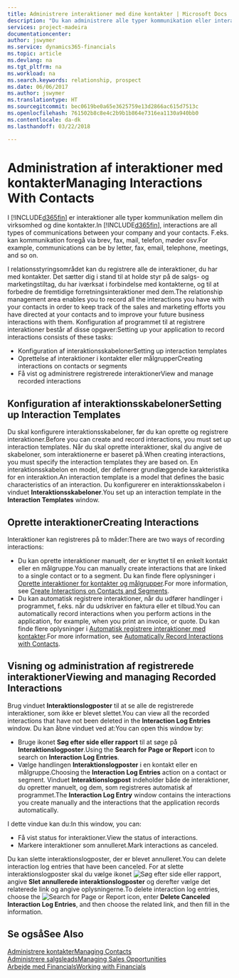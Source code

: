 ```yaml
---
title: Administrere interaktioner med dine kontakter | Microsoft Docs
description: "Du kan administrere alle typer kommunikation eller interaktioner mellem din virksomhed og dine kontakter, f.eks. kommunikation via brev, telefon, møder osv."
services: project-madeira
documentationcenter: 
author: jswymer
ms.service: dynamics365-financials
ms.topic: article
ms.devlang: na
ms.tgt_pltfrm: na
ms.workload: na
ms.search.keywords: relationship, prospect
ms.date: 06/06/2017
ms.author: jswymer
ms.translationtype: HT
ms.sourcegitcommit: bec0619be0a65e3625759e13d2866ac615d7513c
ms.openlocfilehash: 761502b8c8e4c2b9b1b864e7316ea1130a940bb0
ms.contentlocale: da-dk
ms.lasthandoff: 03/22/2018

---
```

# <a name="managing-interactions-with-contacts"></a><span data-ttu-id="d9c57-103">Administration af interaktioner med kontakter</span><span class="sxs-lookup"><span data-stu-id="d9c57-103">Managing Interactions With Contacts</span></span>
<span data-ttu-id="d9c57-104">I [!INCLUDE[d365fin](includes/d365fin_md.md)] er interaktioner alle typer kommunikation mellem din virksomhed og dine kontakter.</span><span class="sxs-lookup"><span data-stu-id="d9c57-104">In [!INCLUDE[d365fin](includes/d365fin_md.md)], interactions are all types of communications between your company and your contacts.</span></span> <span data-ttu-id="d9c57-105">F.eks. kan kommunikation foregå via brev, fax, mail, telefon, møder osv.</span><span class="sxs-lookup"><span data-stu-id="d9c57-105">For example, communications can be by letter, fax, email, telephone, meetings, and so on.</span></span>

<span data-ttu-id="d9c57-106">I relationsstyringsområdet kan du registrere alle de interaktioner, du har med kontakter. Det sætter dig i stand til at holde styr på de salgs- og marketingstiltag, du har iværksat i forbindelse med kontakterne, og til at forbedre de fremtidige forretningsinteraktioner med dem.</span><span class="sxs-lookup"><span data-stu-id="d9c57-106">The relationship management area enables you to record all the interactions you have with your contacts in order to keep track of the sales and marketing efforts you have directed at your contacts and to improve your future business interactions with them.</span></span> <span data-ttu-id="d9c57-107">Konfiguration af programmet til at registrere interaktioner består af disse opgaver:</span><span class="sxs-lookup"><span data-stu-id="d9c57-107">Setting up your application to record interactions consists of these tasks:</span></span>

* <span data-ttu-id="d9c57-108">Konfiguration af interaktionsskabeloner</span><span class="sxs-lookup"><span data-stu-id="d9c57-108">Setting up interaction templates</span></span>  
* <span data-ttu-id="d9c57-109">Oprettelse af interaktioner i kontakter eller målgrupper</span><span class="sxs-lookup"><span data-stu-id="d9c57-109">Creating interactions on contacts or segments</span></span>  
* <span data-ttu-id="d9c57-110">Få vist og administrere registrerede interaktioner</span><span class="sxs-lookup"><span data-stu-id="d9c57-110">View and manage recorded interactions</span></span>  

##  <a name="setting-up-interaction-templates"></a><span data-ttu-id="d9c57-111">Konfiguration af interaktionsskabeloner</span><span class="sxs-lookup"><span data-stu-id="d9c57-111">Setting up Interaction Templates</span></span>
<span data-ttu-id="d9c57-112">Du skal konfigurere interaktionsskabeloner, før du kan oprette og registrere interaktioner.</span><span class="sxs-lookup"><span data-stu-id="d9c57-112">Before you can create and record interactions, you must set up interaction templates.</span></span> <span data-ttu-id="d9c57-113">Når du skal oprette interaktioner, skal du angive de skabeloner, som interaktionerne er baseret på.</span><span class="sxs-lookup"><span data-stu-id="d9c57-113">When creating interactions, you must specify the interaction templates they are based on.</span></span> <span data-ttu-id="d9c57-114">En interaktionsskabelon en model, der definerer grundlæggende karakteristika for en interaktion.</span><span class="sxs-lookup"><span data-stu-id="d9c57-114">An interaction template is a model that defines the basic characteristics of an interaction.</span></span>
<span data-ttu-id="d9c57-115">Du konfigurerer en interaktionsskabelon i vinduet **Interaktionsskabeloner**.</span><span class="sxs-lookup"><span data-stu-id="d9c57-115">You set up an interaction template in the **Interaction Templates** window.</span></span>  

## <a name="creating-interactions"></a><span data-ttu-id="d9c57-116">Oprette interaktioner</span><span class="sxs-lookup"><span data-stu-id="d9c57-116">Creating Interactions</span></span>
<span data-ttu-id="d9c57-117">Interaktioner kan registreres på to måder:</span><span class="sxs-lookup"><span data-stu-id="d9c57-117">There are two ways of recording interactions:</span></span>

* <span data-ttu-id="d9c57-118">Du kan oprette interaktioner manuelt, der er knyttet til en enkelt kontakt eller en målgruppe.</span><span class="sxs-lookup"><span data-stu-id="d9c57-118">You can manually create interactions that are linked to a single contact or to a segment.</span></span> <span data-ttu-id="d9c57-119">Du kan finde flere oplysninger i [Oprette interaktioner for kontakter og målgrupper](marketing-how-create-interactions.md).</span><span class="sxs-lookup"><span data-stu-id="d9c57-119">For more information, see [Create Interactions on Contacts and Segments](marketing-how-create-interactions.md).</span></span>  
* <span data-ttu-id="d9c57-120">Du kan automatisk registrere interaktioner, når du udfører handlinger i programmet, f.eks. når du udskriver en faktura eller et tilbud.</span><span class="sxs-lookup"><span data-stu-id="d9c57-120">You can automatically record interactions when you perform actions in the application, for example, when you print an invoice, or quote.</span></span> <span data-ttu-id="d9c57-121">Du kan finde flere oplysninger i [Automatisk registrere interaktioner med kontakter](marketing-auto-record-interactions.md).</span><span class="sxs-lookup"><span data-stu-id="d9c57-121">For more information, see [Automatically Record Interactions with Contacts](marketing-auto-record-interactions.md).</span></span>

## <a name="viewing-and-managing-recorded-interactions"></a><span data-ttu-id="d9c57-122">Visning og administration af registrerede interaktioner</span><span class="sxs-lookup"><span data-stu-id="d9c57-122">Viewing and managing Recorded Interactions</span></span>
<span data-ttu-id="d9c57-123">Brug vinduet **Interaktionslogposter** til at se alle de registrerede interaktioner, som ikke er blevet slettet.</span><span class="sxs-lookup"><span data-stu-id="d9c57-123">You can view all the recorded interactions that have not been deleted in the **Interaction Log Entries** window.</span></span> <span data-ttu-id="d9c57-124">Du kan åbne vinduet ved at:</span><span class="sxs-lookup"><span data-stu-id="d9c57-124">You can open this window by:</span></span>

* <span data-ttu-id="d9c57-125">Bruge ikonet **Søg efter side eller rapport** til at søge på **Interaktionslogposter**.</span><span class="sxs-lookup"><span data-stu-id="d9c57-125">Using the **Search for Page or Report** icon to search on **Interaction Log Entries**.</span></span>
* <span data-ttu-id="d9c57-126">Vælge handlingen **Interaktionslogposter** i en kontakt eller en målgruppe.</span><span class="sxs-lookup"><span data-stu-id="d9c57-126">Choosing the **Interaction Log Entries** action on a contact or segment.</span></span>
  <span data-ttu-id="d9c57-127">Vinduet **Interaktionslogpost** indeholder både de interaktioner, du opretter manuelt, og dem, som registreres automatisk af programmet.</span><span class="sxs-lookup"><span data-stu-id="d9c57-127">The **Interaction Log Entry** window contains the interactions you create manually and the interactions that the application records automatically.</span></span>

<span data-ttu-id="d9c57-128">I dette vindue kan du:</span><span class="sxs-lookup"><span data-stu-id="d9c57-128">In this window, you can:</span></span>

* <span data-ttu-id="d9c57-129">Få vist status for interaktioner.</span><span class="sxs-lookup"><span data-stu-id="d9c57-129">View the status of interactions.</span></span>
* <span data-ttu-id="d9c57-130">Markere interaktioner som annulleret.</span><span class="sxs-lookup"><span data-stu-id="d9c57-130">Mark interactions as canceled.</span></span>

<span data-ttu-id="d9c57-131">Du kan slette interaktionslogposter, der er blevet annulleret.</span><span class="sxs-lookup"><span data-stu-id="d9c57-131">You can delete interaction log entries that have been canceled.</span></span> <span data-ttu-id="d9c57-132">For at slette interaktionslogposter skal du vælge ikonet ![Søg efter side eller rapport](media/ui-search/search_small.png "Ikonet Søg efter side eller rapport"), angive **Slet annullerede interaktionslogposter** og derefter vælge det relaterede link og angive oplysningerne.</span><span class="sxs-lookup"><span data-stu-id="d9c57-132">To delete interaction log entries, choose the ![Search for Page or Report](media/ui-search/search_small.png "Search for Page or Report icon") icon, enter **Delete Canceled Interaction Log Entries**, and then choose the related link, and then fill in the information.</span></span>

## <a name="see-also"></a><span data-ttu-id="d9c57-133">Se også</span><span class="sxs-lookup"><span data-stu-id="d9c57-133">See Also</span></span>
[<span data-ttu-id="d9c57-134">Administrere kontakter</span><span class="sxs-lookup"><span data-stu-id="d9c57-134">Managing Contacts</span></span>](marketing-contacts.md)  
[<span data-ttu-id="d9c57-135">Administrere salgsleads</span><span class="sxs-lookup"><span data-stu-id="d9c57-135">Managing Sales Opportunities</span></span>](marketing-manage-sales-opportunities.md)  
[<span data-ttu-id="d9c57-136">Arbejde med Financials</span><span class="sxs-lookup"><span data-stu-id="d9c57-136">Working with Financials</span></span>](ui-work-product.md)  

